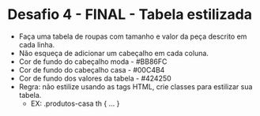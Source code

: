 # Desafio 4 - FINAL - Tabela estilizada

- Faça uma tabela de roupas com tamanho e valor da peça descrito em cada linha.
- Não esqueça de adicionar um cabeçalho em cada coluna.
- Cor de fundo do cabeçalho moda - #BB86FC
- Cor de fundo do cabeçalho casa - #00C4B4
- Cor de fundo dos valores da tabela - #424250
- Regra: não estilize usando as tags HTML, crie classes para estilizar sua tabela.
    - EX: .produtos-casa th { … }